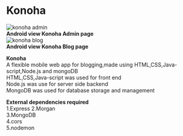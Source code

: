 # Konoha    
![konoha admin](https://user-images.githubusercontent.com/37223519/80034940-cd60db00-850c-11ea-93ca-bd16c9301fcd.PNG)  
**Android view Konoha Admin page**      
![konoha blog](https://user-images.githubusercontent.com/37223519/80035108-11ec7680-850d-11ea-925a-946830d1ea07.PNG)  
**Android view Konoha Blog page**  
       
**Konoha**  
A flexible mobile web app for blogging,made using HTML,CSS,Java-script,Node.js and mongoDB  
HTML,CSS,Java-script was used for front end  
Node.js was use for server side backend  
MongoDB was used for database storage and management    

**External  dependencies required**  
1.Express
2.Morgan  
3.MongoDB  
4.cors  
5.nodemon  
